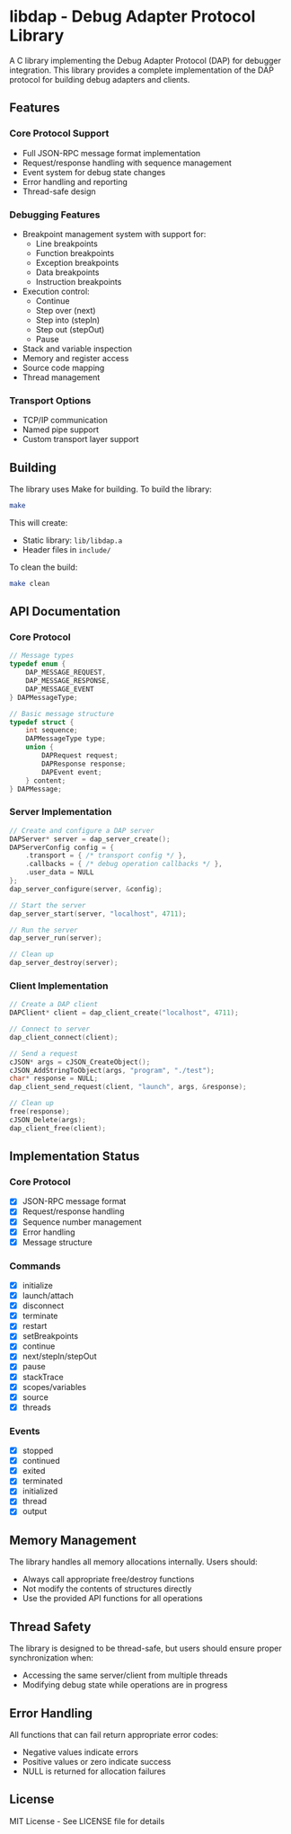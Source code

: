 # libdap - Debug Adapter Protocol Library

A C library implementing the Debug Adapter Protocol (DAP) for debugger integration. This library provides a complete implementation of the DAP protocol for building debug adapters and clients.

## Features

### Core Protocol Support
- Full JSON-RPC message format implementation
- Request/response handling with sequence management
- Event system for debug state changes
- Error handling and reporting
- Thread-safe design

### Debugging Features
- Breakpoint management system with support for:
  - Line breakpoints
  - Function breakpoints
  - Exception breakpoints
  - Data breakpoints
  - Instruction breakpoints
- Execution control:
  - Continue
  - Step over (next)
  - Step into (stepIn)
  - Step out (stepOut)
  - Pause
- Stack and variable inspection
- Memory and register access
- Source code mapping
- Thread management

### Transport Options
- TCP/IP communication
- Named pipe support
- Custom transport layer support

## Building

The library uses Make for building. To build the library:

```bash
make
```

This will create:
- Static library: `lib/libdap.a`
- Header files in `include/`

To clean the build:
```bash
make clean
```

## API Documentation

### Core Protocol

```c
// Message types
typedef enum {
    DAP_MESSAGE_REQUEST,
    DAP_MESSAGE_RESPONSE,
    DAP_MESSAGE_EVENT
} DAPMessageType;

// Basic message structure
typedef struct {
    int sequence;
    DAPMessageType type;
    union {
        DAPRequest request;
        DAPResponse response;
        DAPEvent event;
    } content;
} DAPMessage;
```

### Server Implementation

```c
// Create and configure a DAP server
DAPServer* server = dap_server_create();
DAPServerConfig config = {
    .transport = { /* transport config */ },
    .callbacks = { /* debug operation callbacks */ },
    .user_data = NULL
};
dap_server_configure(server, &config);

// Start the server
dap_server_start(server, "localhost", 4711);

// Run the server
dap_server_run(server);

// Clean up
dap_server_destroy(server);
```

### Client Implementation

```c
// Create a DAP client
DAPClient* client = dap_client_create("localhost", 4711);

// Connect to server
dap_client_connect(client);

// Send a request
cJSON* args = cJSON_CreateObject();
cJSON_AddStringToObject(args, "program", "./test");
char* response = NULL;
dap_client_send_request(client, "launch", args, &response);

// Clean up
free(response);
cJSON_Delete(args);
dap_client_free(client);
```

## Implementation Status

### Core Protocol
- [x] JSON-RPC message format
- [x] Request/response handling
- [x] Sequence number management
- [x] Error handling
- [x] Message structure

### Commands
- [x] initialize
- [x] launch/attach
- [x] disconnect
- [x] terminate
- [x] restart
- [x] setBreakpoints
- [x] continue
- [x] next/stepIn/stepOut
- [x] pause
- [x] stackTrace
- [x] scopes/variables
- [x] source
- [x] threads

### Events
- [x] stopped
- [x] continued
- [x] exited
- [x] terminated
- [x] initialized
- [x] thread
- [x] output

## Memory Management

The library handles all memory allocations internally. Users should:
- Always call appropriate free/destroy functions
- Not modify the contents of structures directly
- Use the provided API functions for all operations

## Thread Safety

The library is designed to be thread-safe, but users should ensure proper synchronization when:
- Accessing the same server/client from multiple threads
- Modifying debug state while operations are in progress

## Error Handling

All functions that can fail return appropriate error codes:
- Negative values indicate errors
- Positive values or zero indicate success
- NULL is returned for allocation failures

## License

MIT License - See LICENSE file for details 